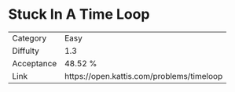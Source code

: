 # Stuck In A Time Loop

<table>
    <tr>
        <td>Category</td>
        <td>Easy</td>
    </tr>
    <tr>
        <td>Diffulty</td>
        <td>1.3</td>
    </tr>
    <tr>
        <td>Acceptance</td>
        <td>48.52 %</td>
    </tr>
    <tr>
        <td>Link</td>
        <td>https://open.kattis.com/problems/timeloop</td>
    </tr>
</table>
